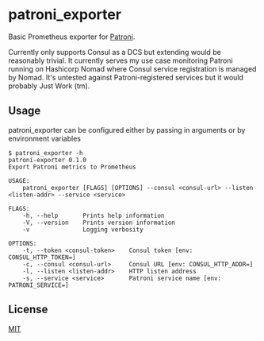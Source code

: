 # patroni_exporter

Basic Prometheus exporter for [Patroni](https://github.com/zalando/patroni).

Currently only supports Consul as a DCS but extending would be reasonably trivial. It currently serves my use case monitoring Patroni running on Hashicorp Nomad where Consul service registration is managed by Nomad. It's untested against Patroni-registered services but it would probably Just Work (tm).

## Usage

patroni_exporter can be configured either by passing in arguments or by environment variables

```shell
$ patroni_exporter -h
patroni-exporter 0.1.0
Export Patroni metrics to Prometheus

USAGE:
    patroni_exporter [FLAGS] [OPTIONS] --consul <consul-url> --listen <listen-addr> --service <service>

FLAGS:
    -h, --help       Prints help information
    -V, --version    Prints version information
    -v               Logging verbosity

OPTIONS:
    -t, --token <consul-token>    Consul token [env: CONSUL_HTTP_TOKEN=]
    -c, --consul <consul-url>     Consul URL [env: CONSUL_HTTP_ADDR=]
    -l, --listen <listen-addr>    HTTP listen address
    -s, --service <service>       Patroni service name [env: PATRONI_SERVICE=]
```

## License

[MIT](/LICENSE)